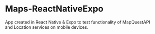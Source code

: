 # Maps-ReactNativeExpo
App created in React Native & Expo to test functionality of MapQuestAPI and Location services on mobile devices.
